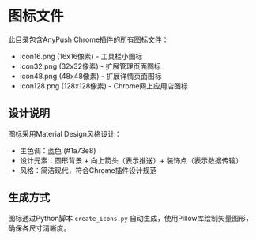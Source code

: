 # 图标文件

此目录包含AnyPush Chrome插件的所有图标文件：

- icon16.png (16x16像素) - 工具栏小图标
- icon32.png (32x32像素) - 扩展管理页面图标
- icon48.png (48x48像素) - 扩展详情页面图标
- icon128.png (128x128像素) - Chrome网上应用店图标

## 设计说明

图标采用Material Design风格设计：
- 主色调：蓝色 (#1a73e8)
- 设计元素：圆形背景 + 向上箭头（表示推送）+ 装饰点（表示数据传输）
- 风格：简洁现代，符合Chrome插件设计规范

## 生成方式

图标通过Python脚本 `create_icons.py` 自动生成，使用Pillow库绘制矢量图形，确保各尺寸清晰度。